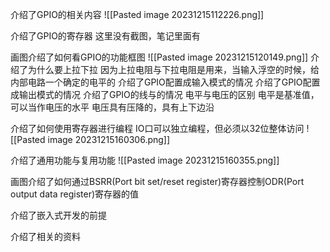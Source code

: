 介绍了GPIO的相关内容
![[Pasted image 20231215112226.png]]

介绍了GPIO的寄存器
这里没有截图，笔记里面有

画图介绍了如何看GPIO的功能框图
![[Pasted image 20231215120149.png]]
介绍了为什么要上拉下拉
	因为上拉电阻与下拉电阻是用来，当输入浮空的时候，给内部电路一个确定的电平的
介绍了GPIO配置成输入模式的情况
介绍了GPIO配置成输出模式的情况
介绍了GPIO的线与的情况
电平与电压的区别
电平是基准值，可以当作电压的水平
电压具有压降的，具有上下边沿

介绍了如何使用寄存器进行编程
IO口可以独立编程，但必须以32位整体访问
![[Pasted image 20231215160306.png]]

介绍了通用功能与复用功能
![[Pasted image 20231215160355.png]]

画图介绍了如何通过BSRR(Port bit set/reset register)寄存器控制ODR(Port output data register)寄存器的值

介绍了嵌入式开发的前提


介绍了相关的资料
